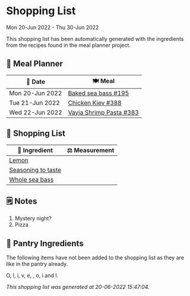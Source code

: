 # Shopping List

Mon 20-Jun 2022 - Thu 30-Jun 2022

This shopping list has been automatically generated with the ingredients from the recipes found in the meal planner project.

## 📅 Meal Planner

|📅 Date| 🍽️ Meal|
|----|----|
|Mon 20-Jun 2022|[Baked sea bass #195](https://github.com/jcallaghan/The-Cookbook/issues/195)|
|Tue 21-Jun 2022|[Chicken Kiev #388](https://github.com/jcallaghan/The-Cookbook/issues/388)|
|Wed 22-Jun 2022|[Vayia Shrimp Pasta #383](https://github.com/jcallaghan/The-Cookbook/issues/383)|

## 🛒 Shopping List

| 🍌 Ingredient| ⚖️ Measurement|
|----------|-----------|
|[Lemon](https://www.sainsburys.co.uk/gol-ui/SearchResults/Lemon)||
|[Seasoning to taste](https://www.sainsburys.co.uk/gol-ui/SearchResults/Seasoning%20to%20taste)||
|[Whole sea bass](https://www.sainsburys.co.uk/gol-ui/SearchResults/Whole%20sea%20bass)||

## 🗒️ Notes

1. Mystery night?
1. Pizza

## 🏪 Pantry Ingredients

The following items have not been added to the shopping list as they are like in the pantry already.

O, l, i, v, e,  , o, i and l.


_This shopping list was generated at 20-06-2022 15:47:04._